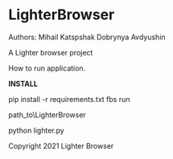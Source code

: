 # LighterBrowser

Authors:
Mihail Katspshak
Dobrynya Avdyushin

A Lighter browser project

How to run application.

<b>INSTALL</b>

pip install -r requirements.txt
fbs run

path_to\LighterBrowser

python lighter.py

Copyright 2021 Lighter Browser
